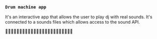 ### `Drum machine app`
It's an interactive app that allows the user to play dj with real sounds. It's connected to a
sounds files which allows access to the sound API.

🥁🎷🎹🎶🥁🎷🎹🎶🥁🎷🎹🎶🥁🎷🎹🎶🥁🎷🎹🎶🥁🎷🎹🎶


